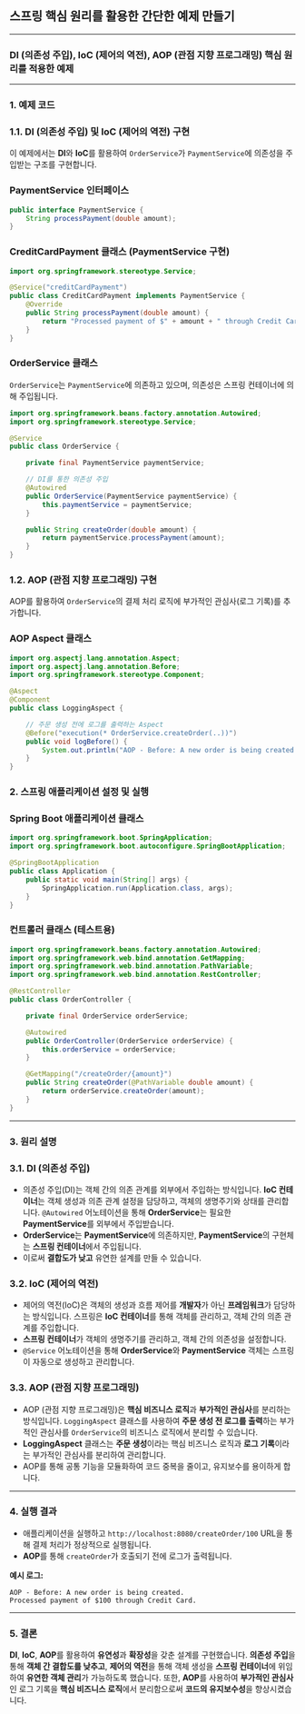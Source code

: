 ## 스프링 핵심 원리를 활용한 간단한 예제 만들기

---

### **DI (의존성 주입), IoC (제어의 역전), AOP (관점 지향 프로그래밍) 핵심 원리를 적용한 예제**

---

### **1. 예제 코드**

### **1.1. DI (의존성 주입) 및 IoC (제어의 역전) 구현**

이 예제에서는 **DI**와 **IoC**를 활용하여 `OrderService`가 `PaymentService`에 의존성을 주입받는 구조를 구현합니다.

### **PaymentService 인터페이스**

```java
public interface PaymentService {
    String processPayment(double amount);
}
```

### **CreditCardPayment 클래스 (PaymentService 구현)**

```java
import org.springframework.stereotype.Service;

@Service("creditCardPayment")
public class CreditCardPayment implements PaymentService {
    @Override
    public String processPayment(double amount) {
        return "Processed payment of $" + amount + " through Credit Card.";
    }
}
```

### **OrderService 클래스**

`OrderService`는 `PaymentService`에 의존하고 있으며, 의존성은 스프링 컨테이너에 의해 주입됩니다.

```java
import org.springframework.beans.factory.annotation.Autowired;
import org.springframework.stereotype.Service;

@Service
public class OrderService {

    private final PaymentService paymentService;

    // DI를 통한 의존성 주입
    @Autowired
    public OrderService(PaymentService paymentService) {
        this.paymentService = paymentService;
    }

    public String createOrder(double amount) {
        return paymentService.processPayment(amount);
    }
}
```

### **1.2. AOP (관점 지향 프로그래밍) 구현**

AOP를 활용하여 `OrderService`의 결제 처리 로직에 부가적인 관심사(로그 기록)를 추가합니다.

### **AOP Aspect 클래스**

```java
import org.aspectj.lang.annotation.Aspect;
import org.aspectj.lang.annotation.Before;
import org.springframework.stereotype.Component;

@Aspect
@Component
public class LoggingAspect {

    // 주문 생성 전에 로그를 출력하는 Aspect
    @Before("execution(* OrderService.createOrder(..))")
    public void logBefore() {
        System.out.println("AOP - Before: A new order is being created.");
    }
}
```

### **2. 스프링 애플리케이션 설정 및 실행**

### **Spring Boot 애플리케이션 클래스**

```java
import org.springframework.boot.SpringApplication;
import org.springframework.boot.autoconfigure.SpringBootApplication;

@SpringBootApplication
public class Application {
    public static void main(String[] args) {
        SpringApplication.run(Application.class, args);
    }
}
```

### **컨트롤러 클래스 (테스트용)**

```java
import org.springframework.beans.factory.annotation.Autowired;
import org.springframework.web.bind.annotation.GetMapping;
import org.springframework.web.bind.annotation.PathVariable;
import org.springframework.web.bind.annotation.RestController;

@RestController
public class OrderController {

    private final OrderService orderService;

    @Autowired
    public OrderController(OrderService orderService) {
        this.orderService = orderService;
    }

    @GetMapping("/createOrder/{amount}")
    public String createOrder(@PathVariable double amount) {
        return orderService.createOrder(amount);
    }
}
```

---

### **3. 원리 설명**

### **3.1. DI (의존성 주입)**

- 의존성 주입(DI)는 객체 간의 의존 관계를 외부에서 주입하는 방식입니다. **IoC 컨테이너**는 객체 생성과 의존 관계 설정을 담당하고, 객체의 생명주기와 상태를 관리합니다. `@Autowired` 어노테이션을 통해 **OrderService**는 필요한 **PaymentService**를 외부에서 주입받습니다.
- **OrderService**는 **PaymentService**에 의존하지만, **PaymentService**의 구현체는 **스프링 컨테이너**에서 주입됩니다.
- 이로써 **결합도가 낮고** 유연한 설계를 만들 수 있습니다.

### **3.2. IoC (제어의 역전)**

- 제어의 역전(IoC)은 객체의 생성과 흐름 제어를 **개발자**가 아닌 **프레임워크**가 담당하는 방식입니다. 스프링은 **IoC 컨테이너**를 통해 객체를 관리하고, 객체 간의 의존 관계를 주입합니다.
- **스프링 컨테이너**가 객체의 생명주기를 관리하고, 객체 간의 의존성을 설정합니다.
- `@Service` 어노테이션을 통해 **OrderService**와 **PaymentService** 객체는 스프링이 자동으로 생성하고 관리합니다.

### **3.3. AOP (관점 지향 프로그래밍)**

- AOP (관점 지향 프로그래밍)은 **핵심 비즈니스 로직**과 **부가적인 관심사**를 분리하는 방식입니다. `LoggingAspect` 클래스를 사용하여 **주문 생성 전 로그를 출력**하는 부가적인 관심사를 `OrderService`의 비즈니스 로직에서 분리할 수 있습니다.
- **LoggingAspect** 클래스는 **주문 생성**이라는 핵심 비즈니스 로직과 **로그 기록**이라는 부가적인 관심사를 분리하여 관리합니다.
- AOP를 통해 공통 기능을 모듈화하여 코드 중복을 줄이고, 유지보수를 용이하게 합니다.

---

### **4. 실행 결과**

- 애플리케이션을 실행하고 `http://localhost:8080/createOrder/100` URL을 통해 결제 처리가 정상적으로 실행됩니다.
- **AOP**를 통해 `createOrder`가 호출되기 전에 로그가 출력됩니다.

**예시 로그:**

```
AOP - Before: A new order is being created.
Processed payment of $100 through Credit Card.
```

---

### **5. 결론**

**DI**, **IoC**, **AOP**를 활용하여 **유연성**과 **확장성**을 갖춘 설계를 구현했습니다. **의존성 주입**을 통해 **객체 간 결합도를 낮추고**, **제어의 역전**을 통해 객체 생성을 **스프링 컨테이너**에 위임하여 **유연한 객체 관리**가 가능하도록 했습니다. 또한, **AOP**를 사용하여 **부가적인 관심사**인 로그 기록을 **핵심 비즈니스 로직**에서 분리함으로써 **코드의 유지보수성**을 향상시켰습니다.
